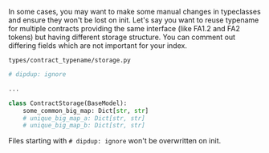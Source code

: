In some cases, you may want to make some manual changes in typeclasses and ensure they won't be lost on init. Let's say you want to reuse typename for multiple contracts providing the same interface (like FA1.2 and FA2 tokens) but having different storage structure. You can comment out differing fields which are not important for your index.

`types/contract_typename/storage.py`

```python
# dipdup: ignore

...

class ContractStorage(BaseModel):
    some_common_big_map: Dict[str, str]
    # unique_big_map_a: Dict[str, str]
    # unique_big_map_b: Dict[str, str]
```

Files starting with `# dipdup: ignore` won't be overwritten on init.


